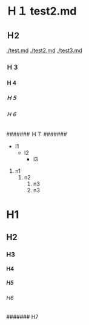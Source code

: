 Ｈ１ test2.md
=========

Ｈ2
---------

[./test.md](./test.md)
[./test2.md](./test2.md)
[./test3.md](./test3.md)

### Ｈ３ ###

#### Ｈ４ ####

##### Ｈ５ #####

###### Ｈ６ ######

####### Ｈ７ #######

*   l1
    *   l2
        *   l3

1.  n1
    1.  n2
        1.   n3
        1.   n3

# H1

## H2

### H3

#### H4

##### H5

###### H6

####### H7


